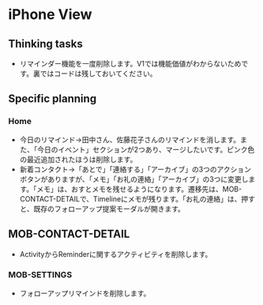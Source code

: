 # iPhone View

## Thinking tasks

- リマインダー機能を一度削除します。V1では機能価値がわからないためです。裏ではコードは残しておいてください。

## Specific planning 

### Home

- 今日のリマインド→田中さん、佐藤花子さんのリマインドを消します。また、「今日のイベント」セクションが2つあり、マージしたいです。ピンク色の最近追加されたほうは削除します。
- 新着コンタクト→「あとで」「連絡する」「アーカイブ」の3つのアクションボタンがありますが、「メモ」「お礼の連絡」「アーカイブ」の3つに変更します。「メモ」は、おすとメモを残せるようになります。遷移先は、MOB-CONTACT-DETAILで、Timelineにメモが残ります。「お礼の連絡」は、押すと、既存のフォローアップ提案モーダルが開きます。

## MOB-CONTACT-DETAIL

- ActivityからReminderに関するアクティビティを削除します。

### MOB-SETTINGS

- フォローアップリマインドを削除します。
